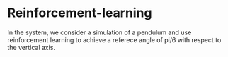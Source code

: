 # Reinforcement-learning

In the system, we consider a simulation of a pendulum and use reinforcement learning to achieve a referece angle of pi/6 with respect to the vertical axis.
